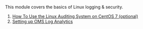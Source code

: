 This module covers the basics of Linux logging & security.

1. [How To Use the Linux Auditing System on CentOS 7 (optional)](./how-to-use-the-linux-auditing-system-on-centos-7.md)
2. [Setting up OMS Log Analytics](setting-up-log-analytics.md)
